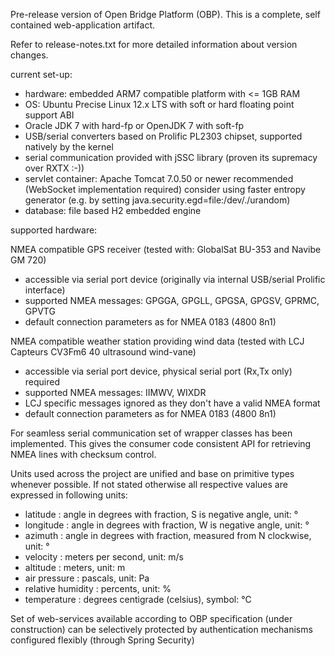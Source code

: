 Pre-release version of Open Bridge Platform (OBP).
This is a complete, self contained web-application artifact.

Refer to release-notes.txt for more detailed information about version changes.

current set-up:

- hardware: embedded ARM7 compatible platform with <= 1GB RAM
- OS: Ubuntu Precise Linux 12.x LTS with soft or hard floating point support ABI
- Oracle JDK 7 with hard-fp or OpenJDK 7 with soft-fp
- USB/serial converters based on Prolific PL2303 chipset, supported natively by the kernel
- serial communication provided with jSSC library (proven its supremacy over RXTX :-))
- servlet container: Apache Tomcat 7.0.50 or newer recommended (WebSocket implementation required)
  consider using faster entropy generator (e.g. by setting java.security.egd=file:/dev/./urandom)
- database: file based H2 embedded engine

supported hardware:

NMEA compatible GPS receiver (tested with: GlobalSat BU-353 and Navibe GM 720)
- accessible via serial port device (originally via internal USB/serial Prolific interface)
- supported NMEA messages: GPGGA, GPGLL, GPGSA, GPGSV, GPRMC, GPVTG
- default connection parameters as for NMEA 0183 (4800 8n1)

NMEA compatible weather station providing wind data (tested with LCJ Capteurs CV3Fm6 40 ultrasound wind-vane)
- accessible via serial port device, physical serial port (Rx,Tx only) required
- supported NMEA messages: IIMWV, WIXDR
- LCJ specific messages ignored as they don't have a valid NMEA format
- default connection parameters as for NMEA 0183 (4800 8n1)

For seamless serial communication set of wrapper classes has been implemented.
This gives the consumer code consistent API for retrieving NMEA lines with checksum control.

Units used across the project are unified and base on primitive types whenever possible.
If not stated otherwise all respective values are expressed in following units:

- latitude : angle in degrees with fraction, S is negative angle, unit: °
- longitude : angle in degrees with fraction, W is negative angle, unit: °
- azimuth : angle in degrees with fraction, measured from N clockwise, unit: °
- velocity : meters per second, unit: m/s
- altitude : meters, unit: m
- air pressure : pascals, unit: Pa
- relative humidity : percents, unit: %
- temperature : degrees centigrade (celsius), symbol: °C

Set of web-services available according to OBP specification (under construction) can be selectively
protected by authentication mechanisms configured flexibly (through Spring Security)